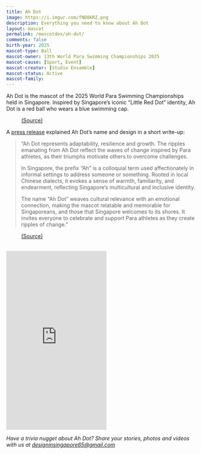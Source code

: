 ```yaml
---
title: Ah Dot
image: https://i.imgur.com/fND8KRZ.png
description: Everything you need to know about Ah Dot
layout: mascot
permalink: /mascotdex/ah-dot/
comments: false
birth-year: 2025
mascot-type: Ball
mascot-owner: 13th World Para Swimming Championships 2025
mascot-cause: [Sport, Event]
mascot-creator: [Studio Ensamble]
mascot-status: Active
mascot-family: 
---
```


Ah Dot is the mascot of the 2025 World Para Swimming Championships held in Singapore. Inspired by Singapore’s iconic “Little Red Dot” identity, Ah Dot is a red ball who wears a blue swimming cap. 

<figure>
<img src="https://i.imgur.com/SehuFFE.jpg" alt="">
<figcaption><a href="https://www.facebook.com/paraswimming/posts/say-hello-to-our-singapore2025-world-championships-mascot-ah-dot-inspired-by-sin/1071264151706975/ " target="_blank">(Source)</a></figcaption>
</figure>

A <a href="https://sdsc.org.sg/media-release-singapore-2025-world-para-swimming-championships-logo-and-mascot-inspired-by-little-red-dot/" target="_blank">press release</a> explained Ah Dot’s name and design in a short write-up:

<blockquote>
“Ah Dot represents adaptability, resilience and growth. The ripples emanating from Ah Dot reflect the waves of change inspired by Para athletes, as their triumphs motivate others to overcome challenges.

In Singapore, the prefix “Ah” is a colloquial term used affectionately in informal settings to address someone or something. Rooted in local Chinese dialects, it evokes a sense of warmth, familiarity, and endearment, reflecting Singapore’s multicultural and inclusive identity.

The name “Ah Dot” weaves cultural relevance with an emotional connection, making the mascot relatable and memorable for Singaporeans, and those that Singapore welcomes to its shores. It invites everyone to celebrate and support Para athletes as they create ripples of change.”
</blockquote>

<figure>
<img src="https://i.imgur.com/DhonPJa.jpg" alt="">
<figcaption><a href="https://sdsc.org.sg/media-release-singapore-2025-world-para-swimming-championships-logo-and-mascot-inspired-by-little-red-dot/" target="_blank">(Source)</a></figcaption>
</figure>

<br>

<div class="video-responsive"><iframe src="https://www.facebook.com/plugins/video.php?height=476&href=https%3A%2F%2Fwww.facebook.com%2FSingaporeDisabilitySportsCouncil%2Fvideos%2F1804742857030936%2F&show_text=false&width=267&t=0" width="267" height="476" style="border:none;overflow:hidden" scrolling="no" frameborder="0" allowfullscreen="true" allow="autoplay; clipboard-write; encrypted-media; picture-in-picture; web-share" allowFullScreen="true"></iframe></div>

<i>Have a trivia nugget about Ah Dot? Share your stories, photos and videos with us at designinsingapore65@gmail.com </i>
